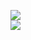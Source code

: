 [![](https://img.shields.io/badge/Made%20With-Github%20Spray-lightgrey.svg?style=for-the-badge&logo=github)](https://github.com/Annihil/github-spray#25494)  
[![](https://i.imgur.com/2DrTn0Z.gif)](https://github.com/Annihil/github-spray)